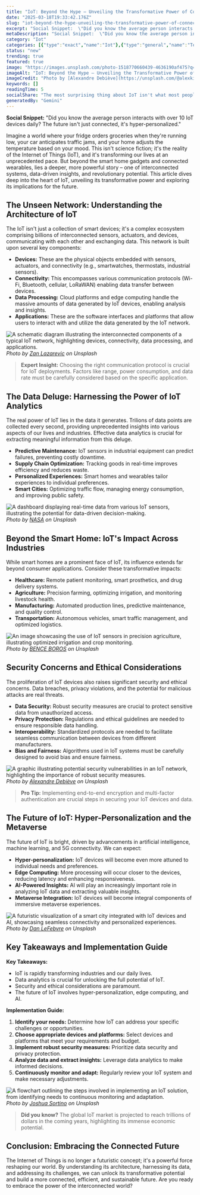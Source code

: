 ```yaml
---
title: "IoT: Beyond the Hype – Unveiling the Transformative Power of Connected Things"
date: "2025-03-18T19:33:42.176Z"
slug: "iot-beyond-the-hype-unveiling-the-transformative-power-of-connected-things"
excerpt: "Social Snippet:  \"Did you know the average person interacts with over 10 IoT devices daily?  The future isn't just connected, it's hyper-personalized.\""
metaDescription: "Social Snippet:  \"Did you know the average person interacts with over 10 IoT devices daily?  The future isn't just connected, it's hyper-personalized.\"..."
category: "Iot"
categories: [{"type":"exact","name":"Iot"},{"type":"general","name":"Technology"},{"type":"medium","name":"Embedded Systems"},{"type":"specific","name":"Network Security"},{"type":"niche","name":"Data Encryption"}]
status: "new"
trending: true
featured: true
image: "https://images.unsplash.com/photo-1518770660439-4636190af475?q=85&w=1200&fit=max&fm=webp&auto=compress"
imageAlt: "IoT: Beyond the Hype – Unveiling the Transformative Power of Connected Things"
imageCredit: "Photo by [Alexandre Debiève](https://unsplash.com/@alexkixa) on Unsplash"
keywords: []
readingTime: 5
socialShare: "The most surprising thing about IoT isn't what most people think. Find out what experts really say about this game-changing topic."
generatedBy: "Gemini"
---
```




**Social Snippet:**  "Did you know the average person interacts with over 10 IoT devices daily?  The future isn't just connected, it's hyper-personalized."

Imagine a world where your fridge orders groceries when they're running low, your car anticipates traffic jams, and your home adjusts the temperature based on your mood. This isn't science fiction; it's the reality of the Internet of Things (IoT), and it's transforming our lives at an unprecedented pace.  But beyond the smart home gadgets and connected wearables, lies a deeper, more powerful story – one of interconnected systems, data-driven insights, and revolutionary potential.  This article dives deep into the heart of IoT, unveiling its transformative power and exploring its implications for the future.

## The Unseen Network: Understanding the Architecture of IoT

The IoT isn't just a collection of smart devices; it's a complex ecosystem comprising billions of interconnected sensors, actuators, and devices, communicating with each other and exchanging data. This network is built upon several key components:

*   **Devices:**  These are the physical objects embedded with sensors, actuators, and connectivity (e.g., smartwatches, thermostats, industrial sensors).
*   **Connectivity:**  This encompasses various communication protocols (Wi-Fi, Bluetooth, cellular, LoRaWAN) enabling data transfer between devices.
*   **Data Processing:**  Cloud platforms and edge computing handle the massive amounts of data generated by IoT devices, enabling analysis and insights.
*   **Applications:**  These are the software interfaces and platforms that allow users to interact with and utilize the data generated by the IoT network.

![A schematic diagram illustrating the interconnected components of a typical IoT network, highlighting devices, connectivity, data processing, and applications.](https://images.unsplash.com/photo-1558346490-a72e53ae2d4f?q=85&w=1200&fit=max&fm=webp&auto=compress)
*Photo by [Zan Lazarevic](https://unsplash.com/@zanlazarevic) on Unsplash*

> **Expert Insight:**  Choosing the right communication protocol is crucial for IoT deployments.  Factors like range, power consumption, and data rate must be carefully considered based on the specific application.

## The Data Deluge: Harnessing the Power of IoT Analytics

The real power of IoT lies in the data it generates.  Trilions of data points are collected every second, providing unprecedented insights into various aspects of our lives and industries.  Effective data analytics is crucial for extracting meaningful information from this deluge.

*   **Predictive Maintenance:**  IoT sensors in industrial equipment can predict failures, preventing costly downtime.
*   **Supply Chain Optimization:**  Tracking goods in real-time improves efficiency and reduces waste.
*   **Personalized Experiences:**  Smart homes and wearables tailor experiences to individual preferences.
*   **Smart Cities:**  Optimizing traffic flow, managing energy consumption, and improving public safety.

![A dashboard displaying real-time data from various IoT sensors, illustrating the potential for data-driven decision-making.](https://images.unsplash.com/photo-1451187580459-43490279c0fa?q=85&w=1200&fit=max&fm=webp&auto=compress)
*Photo by [NASA](https://unsplash.com/@nasa) on Unsplash*

## Beyond the Smart Home:  IoT's Impact Across Industries

While smart homes are a prominent face of IoT, its influence extends far beyond consumer applications.  Consider these transformative impacts:

*   **Healthcare:** Remote patient monitoring, smart prosthetics, and drug delivery systems.
*   **Agriculture:** Precision farming, optimizing irrigation, and monitoring livestock health.
*   **Manufacturing:**  Automated production lines, predictive maintenance, and quality control.
*   **Transportation:**  Autonomous vehicles, smart traffic management, and optimized logistics.

![An image showcasing the use of IoT sensors in precision agriculture, illustrating optimized irrigation and crop monitoring.](https://images.unsplash.com/photo-1519558260268-cde7e03a0152?q=85&w=1200&fit=max&fm=webp&auto=compress)
*Photo by [BENCE BOROS](https://unsplash.com/@benceboros) on Unsplash*

## Security Concerns and Ethical Considerations

The proliferation of IoT devices also raises significant security and ethical concerns.  Data breaches, privacy violations, and the potential for malicious attacks are real threats.

*   **Data Security:**  Robust security measures are crucial to protect sensitive data from unauthorized access.
*   **Privacy Protection:**  Regulations and ethical guidelines are needed to ensure responsible data handling.
*   **Interoperability:**  Standardized protocols are needed to facilitate seamless communication between devices from different manufacturers.
*   **Bias and Fairness:**  Algorithms used in IoT systems must be carefully designed to avoid bias and ensure fairness.

![A graphic illustrating potential security vulnerabilities in an IoT network, highlighting the importance of robust security measures.](https://images.unsplash.com/photo-1518770660439-4636190af475?q=85&w=1200&fit=max&fm=webp&auto=compress)
*Photo by [Alexandre Debiève](https://unsplash.com/@alexkixa) on Unsplash*

> **Pro Tip:** Implementing end-to-end encryption and multi-factor authentication are crucial steps in securing your IoT devices and data.

## The Future of IoT:  Hyper-Personalization and the Metaverse

The future of IoT is bright, driven by advancements in artificial intelligence, machine learning, and 5G connectivity. We can expect:

*   **Hyper-personalization:**  IoT devices will become even more attuned to individual needs and preferences.
*   **Edge Computing:**  More processing will occur closer to the devices, reducing latency and enhancing responsiveness.
*   **AI-Powered Insights:**  AI will play an increasingly important role in analyzing IoT data and extracting valuable insights.
*   **Metaverse Integration:**  IoT devices will become integral components of immersive metaverse experiences.

![A futuristic visualization of a smart city integrated with IoT devices and AI, showcasing seamless connectivity and personalized experiences.](https://images.unsplash.com/photo-1545259741-2ea3ebf61fa3?q=85&w=1200&fit=max&fm=webp&auto=compress)
*Photo by [Dan LeFebvre](https://unsplash.com/@danlefeb) on Unsplash*

## Key Takeaways and Implementation Guide

**Key Takeaways:**

*   IoT is rapidly transforming industries and our daily lives.
*   Data analytics is crucial for unlocking the full potential of IoT.
*   Security and ethical considerations are paramount.
*   The future of IoT involves hyper-personalization, edge computing, and AI.

**Implementation Guide:**

1.  **Identify your needs:** Determine how IoT can address your specific challenges or opportunities.
2.  **Choose appropriate devices and platforms:** Select devices and platforms that meet your requirements and budget.
3.  **Implement robust security measures:** Prioritize data security and privacy protection.
4.  **Analyze data and extract insights:** Leverage data analytics to make informed decisions.
5.  **Continuously monitor and adapt:** Regularly review your IoT system and make necessary adjustments.

![A flowchart outlining the steps involved in implementing an IoT solution, from identifying needs to continuous monitoring and adaptation.](https://images.unsplash.com/photo-1488229297570-58520851e868?q=85&w=1200&fit=max&fm=webp&auto=compress)
*Photo by [Joshua Sortino](https://unsplash.com/@sortino) on Unsplash*

> **Did you know?** The global IoT market is projected to reach trillions of dollars in the coming years, highlighting its immense economic potential.

## Conclusion: Embracing the Connected Future

The Internet of Things is no longer a futuristic concept; it's a powerful force reshaping our world.  By understanding its architecture, harnessing its data, and addressing its challenges, we can unlock its transformative potential and build a more connected, efficient, and sustainable future.  Are you ready to embrace the power of the interconnected world?


<div class="reading-progress-container">
  <div id="reading-progress" class="reading-progress"></div>
</div>
